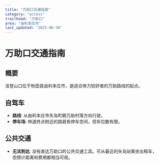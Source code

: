 ```yaml
---
title: "万助口交通指南"
category: "access"
trailhead: "万助口"
area: "由利本庄市"
last_updated: "2025-06-30"
---
```


# 万助口交通指南

## 概要
该登山口位于秋田县由利本庄市，是适合体力较好者的万助路线的起点。

## 自驾车
- **路线**: 从由利本庄市矢岛町朝万助村落方向行驶。
- **停车场**: 林道终点附近的路肩有停车空间，但车位数有限。

## 公共交通
- **无法到达**: 没有直达万助口的公共交通工具。可从最近的矢岛站乘坐出租车，但预计距离和费用都相当可观。